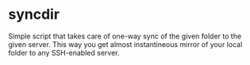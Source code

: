 # syncdir
Simple script that takes care of one-way sync of the given folder to the given server. This way you get almost instantineous mirror of your local folder to any SSH-enabled server.
